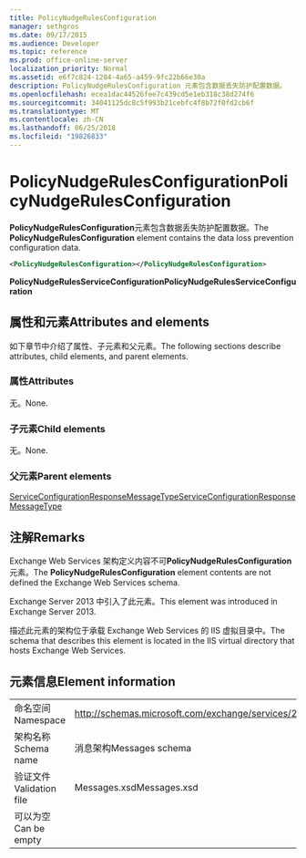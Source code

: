 ```yaml
---
title: PolicyNudgeRulesConfiguration
manager: sethgros
ms.date: 09/17/2015
ms.audience: Developer
ms.topic: reference
ms.prod: office-online-server
localization_priority: Normal
ms.assetid: e6f7c824-1284-4a65-a459-9fc22b66e30a
description: PolicyNudgeRulesConfiguration 元素包含数据丢失防护配置数据。
ms.openlocfilehash: ecea1dac44526fee7c439cd5e1eb318c38d274f6
ms.sourcegitcommit: 34041125dc8c5f993b21cebfc4f8b72f0fd2cb6f
ms.translationtype: MT
ms.contentlocale: zh-CN
ms.lasthandoff: 06/25/2018
ms.locfileid: "19826833"
---
```

# <a name="policynudgerulesconfiguration"></a><span data-ttu-id="bfa57-103">PolicyNudgeRulesConfiguration</span><span class="sxs-lookup"><span data-stu-id="bfa57-103">PolicyNudgeRulesConfiguration</span></span>

<span data-ttu-id="bfa57-104">**PolicyNudgeRulesConfiguration**元素包含数据丢失防护配置数据。</span><span class="sxs-lookup"><span data-stu-id="bfa57-104">The **PolicyNudgeRulesConfiguration** element contains the data loss prevention configuration data.</span></span> 
  
```XML
<PolicyNudgeRulesConfiguration></PolicyNudgeRulesConfiguration>
```

 <span data-ttu-id="bfa57-105">**PolicyNudgeRulesServiceConfiguration**</span><span class="sxs-lookup"><span data-stu-id="bfa57-105">**PolicyNudgeRulesServiceConfiguration**</span></span>
## <a name="attributes-and-elements"></a><span data-ttu-id="bfa57-106">属性和元素</span><span class="sxs-lookup"><span data-stu-id="bfa57-106">Attributes and elements</span></span>

<span data-ttu-id="bfa57-107">如下章节中介绍了属性、子元素和父元素。</span><span class="sxs-lookup"><span data-stu-id="bfa57-107">The following sections describe attributes, child elements, and parent elements.</span></span>
  
### <a name="attributes"></a><span data-ttu-id="bfa57-108">属性</span><span class="sxs-lookup"><span data-stu-id="bfa57-108">Attributes</span></span>

<span data-ttu-id="bfa57-109">无。</span><span class="sxs-lookup"><span data-stu-id="bfa57-109">None.</span></span>
  
### <a name="child-elements"></a><span data-ttu-id="bfa57-110">子元素</span><span class="sxs-lookup"><span data-stu-id="bfa57-110">Child elements</span></span>

<span data-ttu-id="bfa57-111">无。</span><span class="sxs-lookup"><span data-stu-id="bfa57-111">None.</span></span>
  
### <a name="parent-elements"></a><span data-ttu-id="bfa57-112">父元素</span><span class="sxs-lookup"><span data-stu-id="bfa57-112">Parent elements</span></span>

[<span data-ttu-id="bfa57-113">ServiceConfigurationResponseMessageType</span><span class="sxs-lookup"><span data-stu-id="bfa57-113">ServiceConfigurationResponseMessageType</span></span>](serviceconfigurationresponsemessagetype.md)
  
## <a name="remarks"></a><span data-ttu-id="bfa57-114">注解</span><span class="sxs-lookup"><span data-stu-id="bfa57-114">Remarks</span></span>

<span data-ttu-id="bfa57-115">Exchange Web Services 架构定义内容不可**PolicyNudgeRulesConfiguration**元素。</span><span class="sxs-lookup"><span data-stu-id="bfa57-115">The **PolicyNudgeRulesConfiguration** element contents are not defined the Exchange Web Services schema.</span></span> 
  
<span data-ttu-id="bfa57-116">Exchange Server 2013 中引入了此元素。</span><span class="sxs-lookup"><span data-stu-id="bfa57-116">This element was introduced in Exchange Server 2013.</span></span>
  
<span data-ttu-id="bfa57-117">描述此元素的架构位于承载 Exchange Web Services 的 IIS 虚拟目录中。</span><span class="sxs-lookup"><span data-stu-id="bfa57-117">The schema that describes this element is located in the IIS virtual directory that hosts Exchange Web Services.</span></span>
  
## <a name="element-information"></a><span data-ttu-id="bfa57-118">元素信息</span><span class="sxs-lookup"><span data-stu-id="bfa57-118">Element information</span></span>

|||
|:-----|:-----|
|<span data-ttu-id="bfa57-119">命名空间</span><span class="sxs-lookup"><span data-stu-id="bfa57-119">Namespace</span></span>  <br/> |http://schemas.microsoft.com/exchange/services/2006/messages  <br/> |
|<span data-ttu-id="bfa57-120">架构名称</span><span class="sxs-lookup"><span data-stu-id="bfa57-120">Schema name</span></span>  <br/> |<span data-ttu-id="bfa57-121">消息架构</span><span class="sxs-lookup"><span data-stu-id="bfa57-121">Messages schema</span></span>  <br/> |
|<span data-ttu-id="bfa57-122">验证文件</span><span class="sxs-lookup"><span data-stu-id="bfa57-122">Validation file</span></span>  <br/> |<span data-ttu-id="bfa57-123">Messages.xsd</span><span class="sxs-lookup"><span data-stu-id="bfa57-123">Messages.xsd</span></span>  <br/> |
|<span data-ttu-id="bfa57-124">可以为空</span><span class="sxs-lookup"><span data-stu-id="bfa57-124">Can be empty</span></span>  <br/> ||
   

